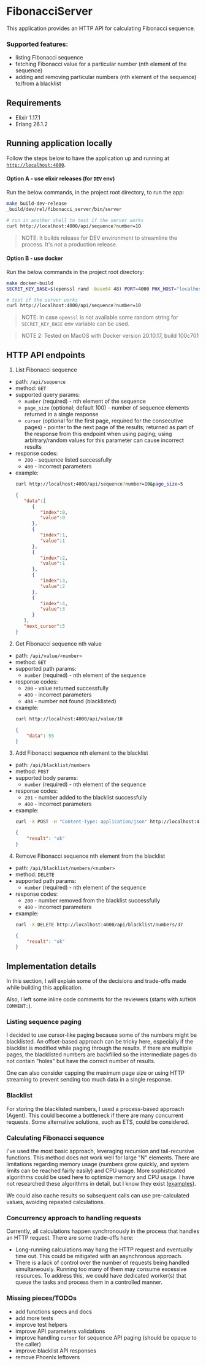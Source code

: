 # FibonacciServer

This application provides an HTTP API for calculating Fibonacci sequence. 

### Supported features:
* listing Fibonacci sequence
* fetching Fibonacci value for a particular number (nth element of the
    sequence)
* adding and removing particular numbers (nth element of the sequence)
    to/from a blacklist

## Requirements

* Elixir 1.17.1
* Erlang 26.1.2

## Running application locally

Follow the steps below to have the application up and running
at [`http://localhost:4000`](http://localhost:4000).

#### Option A - use elixir releases (for `DEV` env)

Run the below commands, in the project root directory, to run the app:

```bash
make build-dev-release
_build/dev/rel/fibonacci_server/bin/server

# run in another shell to test if the server works
curl http://localhost:4000/api/sequence?number=10
```

> NOTE: It builds release for DEV environment to streamline the process.
It's not a production release.

#### Option B - use docker

Run the below commands in the project root directory:

```bash
make docker-build
SECRET_KEY_BASE=$(openssl rand -base64 48) PORT=4000 PHX_HOST="localhost" make docker-run

# test if the server works
curl http://localhost:4000/api/sequence?number=10
```

> NOTE: In case `openssl` is not available some random string for
`SECRET_KEY_BASE` env variable can be used.

> NOTE 2: Tested on MacOS with Docker version 20.10.17, build 100c701

## HTTP API endpoints

1. List Fibonacci sequence
- path: `/api/sequence`
- method: `GET`
- supported query params:
    - `number` (required) - nth element of the sequence
    - `page_size` (optional; default 100) - number of sequence elements returned in a single
        response
    - `cursor` (optional for the first page, required for the consecutive
        pages) - pointer to the next page of the results; returned as part
        of the response from this endpoint when using paging; using
        arbitrary/random values for this parameter can cause incorrect
        results
- response codes:
    - `200` - sequence listed successfully
    - `400` - incorrect parameters
- example:
    ```bash
    curl http://localhost:4000/api/sequence?number=10&page_size=5
    ```
    ```json
    {
       "data":[
          {
             "index":0,
             "value":0
          },
          {
             "index":1,
             "value":1
          },
          {
             "index":2,
             "value":1
          },
          {
             "index":3,
             "value":2
          },
          {
             "index":4,
             "value":3
          }
       ],
       "next_cursor":5
    }
    ```

2. Get Fibonacci sequence nth value
- path: `/api/value/<number>`
- method: `GET`
- supported path params:
    - `number` (required) - nth element of the sequence
- response codes:
    - `200` - value returned successfully
    - `400` - incorrect parameters
    - `404` - number not found (blacklisted)
- example:
    ```bash
    curl http://localhost:4000/api/value/10
    ```
    ```json
    {
        "data": 55
    }
    ```

3. Add Fibonacci sequence nth element to the blacklist
- path: `/api/blacklist/numbers`
- method: `POST`
- supported body params:
    - `number` (required) - nth element of the sequence
- response codes:
    - `201` - number added to the blacklist successfully
    - `400` - incorrect parameters
- example:
    ```bash
    curl -X POST -H "Content-Type: application/json" http://localhost:4000/api/blacklist/numbers -d '{"number":37}'
    ```
    ```json
    {
        "result": "ok"
    }
    ```

4. Remove Fibonacci sequence nth element from the blacklist
- path: `/api/blacklist/numbers/<number>`
- method: `DELETE`
- supported path params:
    - `number` (required) - nth element of the sequence
- response codes:
    - `200` - number removed from the blacklist successfully
    - `400` - incorrect parameters
- example:
    ```bash
    curl -X DELETE http://localhost:4000/api/blacklist/numbers/37
    ```
    ```json
    {
        "result": "ok"
    }
    ```

## Implementation details

In this section, I will explain some of the decisions and trade-offs made while
building this application.

Also, I left some inline code comments for the reviewers (starts with `AUTHOR COMMENT:`).

### Listing sequence paging

I decided to use cursor-like paging because some of the numbers might be
blacklisted. An offset-based approach can be tricky here, especially if the
blacklist is modified while paging through the results. If there are multiple
pages, the blacklisted numbers are backfilled so the intermediate pages do not
contain "holes" but have the correct number of results.

One can also consider capping the maximum page size or using HTTP streaming
to prevent sending too much data in a single response.

### Blacklist

For storing the blacklisted numbers, I used a process-based approach (Agent).
This could become a bottleneck if there are many concurrent requests.
Some alternative solutions, such as ETS, could be considered.

### Calculating Fibonacci sequence

I've used the most basic approach, leveraging recursion and tail-recursive
functions. This method does not work well for large "N" elements. There are
limitations regarding memory usage (numbers grow quickly, and system limits
can be reached fairly easily) and CPU usage. More sophisticated algorithms
could be used here to optimize memory and CPU usage. I have not researched
these algorithms in detail, but I know they exist ([examples](https://www.nayuki.io/page/fast-fibonacci-algorithms)).

We could also cache results so subsequent calls can use pre-calculated values,
avoiding repeated calculations.

### Concurrency approach to handling requests


Currently, all calculations happen synchronously in the process that handles
an HTTP request. There are some trade-offs here:

 - Long-running calculations may hang the HTTP request and eventually time out.
    This could be mitigated with an asynchronous approach.
 - There is a lack of control over the number of requests being handled
    simultaneously. Running too many of them may consume excessive resources.
    To address this, we could have dedicated worker(s) that queue the tasks
    and process them in a controlled manner.

### Missing pieces/TODOs

- add functions specs and docs
- add more tests
- improve test helpers
- improve API parameters validations
- improve handling `cursor` for sequence API paging (should be opaque to the caller)
- improve blacklist API responses
- remove Phoenix leftovers
